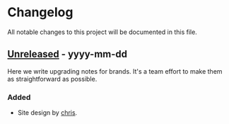 # Changelog

All notable changes to this project will be documented in this file.

## [Unreleased](https://github.com/cdiot/ecommerce) - yyyy-mm-dd

Here we write upgrading notes for brands. It's a team effort to make them as straightforward as possible.

### Added

-   Site design by [chris](https://github.com/cdiot).
